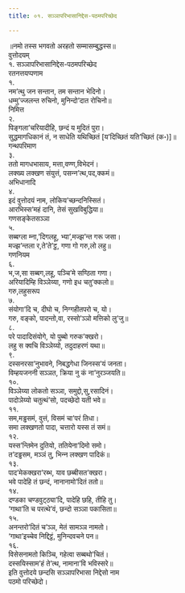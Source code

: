```yaml
---
title: ०१. सञ्‍ञापरिभासानिद्देस-पठमपरिच्छेद

---
```

॥नमो तस्स भगवतो अरहतो सम्मासम्बुद्धस्स॥  
वुत्तोदयम्  
१. सञ्‍ञापरिभासानिद्देस-पठमपरिच्छेद  
रतनत्तयप्पणाम  
१.  
नम’त्थु जन सन्तान, तम सन्तान भेदिनो।  
धम्मु’ज्‍जलन्त रुचिनो, मुनिन्दो’दात रोचिनो॥  
निमित्त  
२.  
पिङ्गला’चरियादीहि, छन्दं य मुदितं पुरा।  
सुद्धमागधिकानं तं, न साधेति यथिच्छितं [य’दिच्छितं यति’च्छितं (क॰)]॥  
गन्थपरिमाण  
३.  
ततो मागधभासाय, मत्ता,वण्ण,विभेदनं।  
लक्ख्य लक्खण संयुत्तं, पसन्‍न’त्थ,पद,क्‍कमं॥  
अभिधानादि  
४.  
इदं वुत्तोदयं नाम, लोकिय’च्छन्दनिस्सितं।  
आरभिस्स’महं दानि, तेसं सुखविबुद्धिया॥  
गणसङ्केतसञ्‍ञा  
५.  
सब्बग्ला म्ना,’दिगलहू, भ्या’,मज्झ’न्त गरू जसा।  
मज्झ’न्तला र,ते’ते’ट्ठ, गणा गो गरु,लो लहु॥  
गणनियम  
६.  
भ,ज,सा सब्बग,लहू, पञ्‍चि’मे सण्ठिता गणा।  
अरियादिम्हि विञ्‍ञेय्या, गणो इध चतु’क्‍कलो॥  
गरु,लहुसरूप  
७.  
संयोगा’दि च, दीघो च, निग्गहीतपरो च, यो।  
गरु, वङ्को, पादन्तो,वा, रस्सो’ञ्‍ञो मत्तिको लु’जु॥  
८.  
परे पादादिसंयोगे, यो पुब्बो गरुक’क्खरो।  
लहु स क्‍वचि विञ्‍ञेय्यो, तदुदाहरणं यथा॥  
९.  
दस्सनरसा’नुभावने, निबद्धगेधा जिनस्स’यं जनता।  
विम्हयजननी सञ्‍ञत, क्रिया नु कं ना’नुरञ्‍जयति॥  
१०.  
विञ्‍ञेय्या लोकतो सञ्‍ञा, समुद्दो,सु,रसादिनं।  
पादोञेय्यो चतुत्थं’सो, पदच्छेदो यती भवे॥  
११.  
सम,मड्ढसमं, वुत्तं, विसमं चा’परं तिधा।  
समा लक्खणतो पादा, चत्तारो यस्स तं समं॥  
१२.  
यस्स’न्तिमेन दुतियो, ततियेना’दिमो समो।  
त’दड्ढसम, मञ्‍ञं तु, भिन्‍न लक्खण पादिकं॥  
१३.  
पाद’मेकक्खरा’रब्भ, याव छब्बीसत’क्खरा।  
भवे पादेहि तं छन्दं, नानानामो’दितं ततो॥  
१४.  
दण्डका चण्डवुट्ठ्या’दि, पादेहि छहि, तीहि तु।  
‘गाथा’ति च परत्थे’वं, छन्दो सञ्‍ञा पकासिता॥  
१५.  
अनन्तरो’दितं च’ञ्‍ञ, मेतं सामञ्‍ञ नामतो।  
‘गाथा’इच्‍चेव निद्दिट्ठं, मुनिन्दवचने पन॥  
१६.  
विसेसनामतो किञ्‍चि, गहेत्वा सब्बथो’चितं।  
दस्सयिस्साम’हं ते’त्थ, नामाना’वि भविस्सरे॥  
इति वुत्तोदये छन्दसि सञ्‍ञापरिभासा निद्देसो नाम  
पठमो परिच्छेदो।  